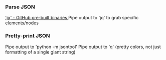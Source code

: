 ### Parse JSON
['jq' - GitHub pre-built binaries ](https://github.com/stedolan/jq/releases)
Pipe output to 'jq' to grab specific elements/nodes

### Pretty-print JSON
Pipe output to 'python -m jsontool'
Pipe output to 'q'  (pretty colors, not just formatting of a single giant string)
